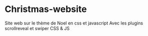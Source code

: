 # Christmas-website
Site web sur le thème de Noel en css et javascript 
Avec les plugins scrollreveal et swiper CSS & JS
